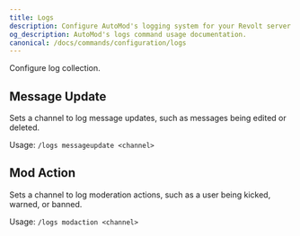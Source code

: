 ```yaml
---
title: Logs
description: Configure AutoMod's logging system for your Revolt server. Track moderation actions, user infractions, and server events.
og_description: AutoMod's logs command usage documentation.
canonical: /docs/commands/configuration/logs
---
```


Configure log collection.

## Message Update

Sets a channel to log message updates, such as messages being edited or deleted.

Usage: `/logs messageupdate <channel>`

## Mod Action

Sets a channel to log moderation actions, such as a user being kicked, warned, or banned.

Usage: `/logs modaction <channel>`
